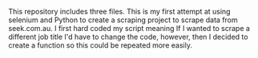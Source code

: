 This repository includes three files. This is my first attempt
at using selenium and Python to create a scraping project to
scrape data from seek.com.au. I first hard coded my script meaning
If I wanted to scrape a different job title I'd have to change the code,
however, then I decided to create a function so this could be repeated more
easily.
